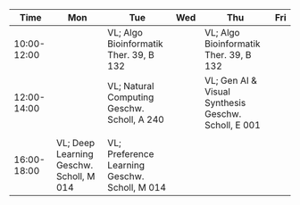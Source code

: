 
| Time        | Mon                                         | Tue                                               | Wed | Thu                                                     | Fri |
|-------------|---------------------------------------------|---------------------------------------------------|-----|---------------------------------------------------------|-----|
| 10:00-12:00 |                                             | VL; Algo Bioinformatik<br/>Ther. 39, B 132        |     | VL; Algo Bioinformatik<br/>Ther. 39, B 132              |     |
| 12:00-14:00 |                                             | VL; Natural Computing<br/>Geschw. Scholl, A 240   |     | VL; Gen AI & Visual Synthesis<br/>Geschw. Scholl, E 001 |     |
|             |                                             |                                                   |     |                                                         |     |
| 16:00-18:00 | VL; Deep Learning<br/>Geschw. Scholl, M 014 | VL; Preference Learning<br/>Geschw. Scholl, M 014 |     |                                                         |     |
